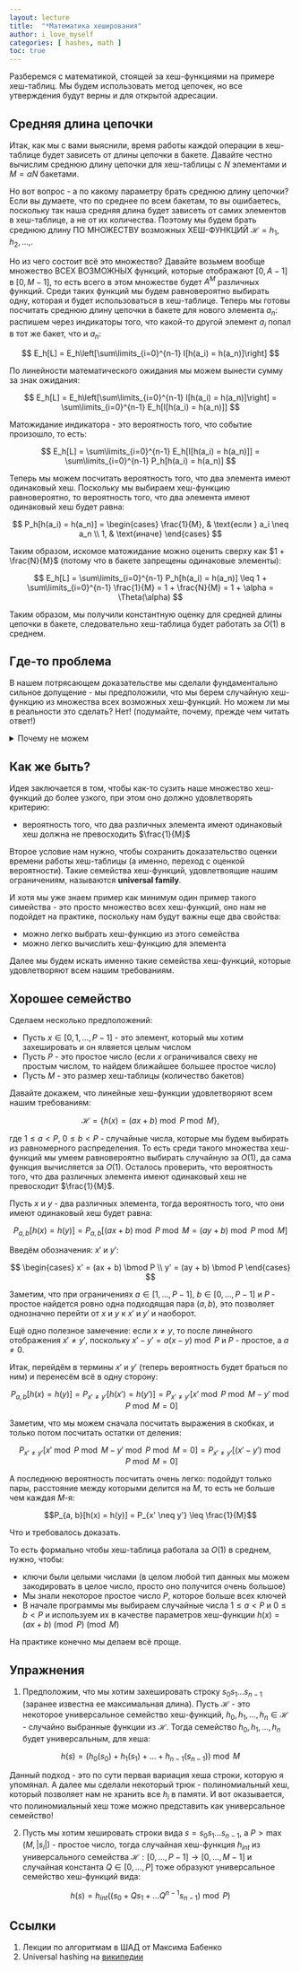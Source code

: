 ```yaml
---
layout: lecture
title:  "*Математика хеширования"
author: i_love_myself
categories: [ hashes, math ]
toc: true
---
```


Разберемся с математикой, стоящей за хеш-функциями на примере хеш-таблиц. Мы будем использовать метод цепочек, но все утверждения будут верны и для открытой адресации.

## Средняя длина цепочки

Итак, как мы с вами выяснили, время работы каждой операции в хеш-таблице будет зависеть от длины цепочки в бакете. Давайте честно вычислим среднюю длину цепочки для хеш-таблицы с $N$ элементами и $M = \alpha N$ бакетами.

Но вот вопрос - а по какому параметру брать среднюю длину цепочки? Если вы думаете, что по среднее по всем бакетам, то вы ошибаетесь, поскольку так наша средняя длина будет зависеть от самих элементов в хеш-таблице, а не от их количества. Поэтому мы будем брать среднюю длину ПО МНОЖЕСТВУ возможных ХЕШ-ФУНКЦИЙ $\mathcal H = {h_1, h_2, \ldots,}$.

Но из чего состоит всё это множество? Давайте возьмем вообще множество ВСЕХ ВОЗМОЖНЫХ функций, которые отображают $[0, A-1]$ в $[0, M-1]$, то есть всего в этом множестве будет $A^M$ различных функций. Среди таких функций мы будем равновероятно выбирать одну, которая и будет использоваться в хеш-таблице. Теперь мы готовы посчитать среднюю длину цепочки в бакете для нового элемента $a_n$: распишем через индикаторы того, что какой-то другой элемент $a_i$ попал в тот же бакет, что и $a_n$:

$$
E_h[L] = E_h\left[\sum\limits_{i=0}^{n-1} I[h(a_i) = h(a_n)]\right]
$$

По линейности математического ожидания мы можем вынести сумму за знак ожидания:

$$
E_h[L] = E_h\left[\sum\limits_{i=0}^{n-1} I[h(a_i) = h(a_n)]\right] = \sum\limits_{i=0}^{n-1} E_h[I[h(a_i) = h(a_n)]]
$$

Матожидание индикатора - это вероятность того, что событие произошло, то есть:

$$
E_h[L] = \sum\limits_{i=0}^{n-1} E_h[I[h(a_i) = h(a_n)]] = \sum\limits_{i=0}^{n-1} P_h[h(a_i) = h(a_n)]
$$

Теперь мы можем посчитать вероятность того, что два элемента имеют одинаковый хеш. Поскольку мы выбираем хеш-функцию равновероятно, то вероятность того, что два элемента имеют одинаковый хеш будет равна:

$$
P_h[h(a_i) = h(a_n)] = \begin{cases}
\frac{1}{M}, & \text{если } a_i \neq a_n \\
1, & \text{иначе}
\end{cases}
$$

Таким образом, искомое матожидание можно оценить сверху как $1 + \frac{N}{M}$ (потому что в бакете запрещены одинаковые элементы):

$$
E_h[L] = \sum\limits_{i=0}^{n-1} P_h[h(a_i) = h(a_n)] \leq 1 + \sum\limits_{i=0}^{n-1} \frac{1}{M} = 1 + \frac{N}{M} = 1 + \alpha = \Theta(\alpha)
$$

Таким образом, мы получили константную оценку для средней длины цепочки в бакете, следовательно хеш-таблица будет работать за $O(1)$ в среднем.

## Где-то проблема

В нашем потрясающем доказательстве мы сделали фундаментально сильное допущение - мы предположили, что мы берем случайную хеш-функцию из множества всех возможных хеш-функций. Но можем ли мы в реальности это сделать? Нет! (подумайте, почему, прежде чем читать ответ!)

<details markdown="1">
<summary>Почему не можем</summary>

Чтобы закодировать произвольную функцию из $[0, A-1]$ в $[0, M-1]$, нам нужно запомнить все переходы $a->[0, \ldtos, M-1]$ и ничего умнее чем просто запомнить таблицу переходов мы не можем придумать. То есть нам нужно $O(A)$ памяти, чтобы закодировать произвольную функцию, а у нас всего $O(M)$ памяти. Поэтому мы не можем выбрать произвольную хеш-функцию.

</details>

## Как же быть?

Идея заключается в том, чтобы как-то сузить наше множество хеш-функций до более узкого, при этом оно должно удовлетворять критерию:

* вероятность того, что два различных элемента имеют одинаковый хеш должна не превосходить $\frac{1}{M}$

Второе условие нам нужно, чтобы сохранить доказательство оценки времени работы хеш-таблицы (а именно, переход с оценкой вероятности). Такие семейства хеш-функций, удовлетвоящие нашим ограничениям, называются **universal family**.

И хотя мы уже знаем пример как минимум один пример такого симейства - это просто множество всех хеш-функций, оно нам не подойдет на практике, поскольку нам будут важны еще два свойства:

* можно легко выбрать хеш-функцию из этого семейства
* можно легко вычислить хеш-функцию для элемента

Далее мы будем искать именно такие семейства хеш-функций, которые удовлетворяют всем нашим требованиям.

## Хорошее семейство

Сделаем несколько предположений:

* Пусть $x \in [0, 1, \ldots, P-1]$ - это элемент, который мы хотим захешировать и он ялвяется целым числом
* Пусть $P$ - это простое число (если $x$ ограничивался свеху не простым числом, то найдем ближайшее большее простое число)
* Пусть $M$ - это размер хеш-таблицы (количество бакетов)

Давайте докажем, что линейные хеш-функции удовлетворяют всем нашим требованиям:

$$
\mathcal H = \left\{h(x) = (ax + b) \bmod P \bmod M\right\},
$$

где $1 \leq a < P$, $0 \leq b < P$ - случайные числа, которые мы будем выбирать из равномерного распределения. То есть среди такого множества хеш-функций мы умеем равновероятно выбирать случайную за $O(1)$, да сама функция вычисляется за $O(1)$. Осталось проверить, что вероятность того, что два различных элемента имеют одинаковый хеш не превосходит $\frac{1}{M}$.

Пусть $x$ и $y$ - два различных элемента, тогда вероятность того, что они имеют одинаковый хеш будет равна:

$$
P_{a, b}[h(x) = h(y)] = P_{a, b}[(ax + b) \bmod P \bmod M = (ay + b) \bmod P \bmod M]
$$

Введём обозначения: $x'$ и $y'$:

$$
\begin{cases}
x' = (ax + b) \bmod P \\
y' = (ay + b) \bmod P
\end{cases}
$$

Заметим, что при ограничениях $a \in [1, \ldots, P - 1]$, $b \in [0, \ldots, P - 1]$ и $P$ - простое найдется ровно одна подходящая пара $(a, b)$, это позволяет однозначно перейти от $x$ и $y$ к $x'$ и $y'$ и наоборот.

Ещё одно полезное замечение: если $x \neq y$, то после линейного отображения $x' \neq y'$, поскольку $x' - y' = a(x - y) \bmod P$ и $P$ - простое, а $a \neq 0$.

Итак, перейдём в термины $x'$ и $y'$ (теперь вероятность будет браться по ним) и перенесём всё в одну сторону:

$$
P_{a, b}[h(x) = h(y)] = P_{x' \neq y'}[h(x') = h(y')] = P_{x' \neq y'}[x' \bmod P \bmod M - y' \bmod P \bmod M = 0]
$$

Заметим, что мы можем сначала посчитать выражения в скобках, и только потом посчитать остатки  от деления:

$$
P_{x' \neq y'}[x' \bmod P \bmod M - y' \bmod P \bmod M = 0] = P_{x' \neq y'}[(x' - y') \bmod P \bmod M = 0]
$$

А последнюю вероятность посчитать очень легко: подойдут только пары, расстояние между которыми делится на $M$, то есть не больше чем каждая $M$-я:

$$P_{a, b}[h(x) = h(y)] = P_{x' \neq y'} \leq \frac{1}{M}$$

Что и требовалось доказать.

То есть формально чтобы хеш-таблица работала за $O(1)$ в среднем, нужно, чтобы:

* ключи были целыми числами (в целом любой тип данных мы можем закодировать в целое число, просто оно получится очень большое)
* Мы знали некоторое простое число $P$, которое больше всех ключей
* В начале программы мы выбираем случайные числа $1 \leq a < P$ и $0 \leq b < P$ и используем их в качестве параметров хеш-функции $h(x) = (ax + b) \pmod P \pmod M$

На практике конечно мы делаем всё проще.

## Упражнения

1. Предположим, что мы хотим захешировать строку $s_0s_1\ldots s_{n-1}$ (заранее известна ее максимальная длина). Пусть $\mathcal H$ - это некоторое универсальное семейство хеш-функций, $h_0, h_1, \ldots, h_n \in \mathcal H$ - случайно выбранные функции из $\mathcal H$. Тогда семейство $h_0, h_1, \ldots, h_n$ будет универсальным, для хеша:

$$ h(s) = (h_0(s_0) + h_1(s_1) + \ldots + h_{n-1}(s_{n-1})) \bmod M$$

Данный подход - это по сути первая вариация хеша строки, которую я упомянал. А далее мы сделали некоторый трюк - полиномиальный хеш, который позволяет нам не хранить все $h_i$ в памяти. И вот оказывается, что полиномиальный хеш тоже можно представить как универсальное семейство!

2. Пусть мы хотим хешировать строки вида $s=s_0s_1\ldots s_{n-1}$, а $P > \max(M, |s_i|)$ - простое число, тогда случайная хеш-функция $h_{int}$ из универсального семейства $\mathcal H: [0, \ldots, P-1] \to [0, \ldots, M-1]$ и случайная константа $Q \in [0, \ldots, P]$ тоже образуют универсальное семейство хеш-функций вида:

$$ h(s) = h_{int}((s_0 + Qs_1 + \ldots Q^{n-1}s_{n-1}) \bmod P)$$

## Ссылки

1. Лекции по алгоритмам в ШАД от Максима Бабенко
2. Universal hashing на [википедии](https://en.wikipedia.org/wiki/Universal_hashing)

